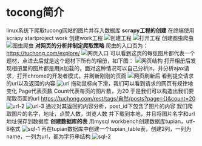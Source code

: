 # tocong简介
linux系统下爬取tucong网站的图片并存入数据库
**scrapy工程的创建**
在终端使用scrapy startproject work 创建work工程
![创建工程]()
![打开工程]()
创建图虫爬虫
![图虫爬虫]()
**对网页的分析并制定爬取策略**
爬虫的入口页为：https://tuchong.com/explore/
![网页入口]()
可以看到这页的每张图片都代表一个题材，点进去后就是这个题材下所有的相册，如下图：
![网页结构]()
打开相册后发现相册里的图片都是用js加载的，面对这种情况可以自己分析js，并分析ajax请求，打开chrome的开发者模式，并刷新刚刚的页面
![网页刷新后]()
看到提交请求的url以及返回的内容
![url]()
拖动鼠标向下滑，我们可以看到请求的网页有规律地变化
Page代表页数
Count代表每页的图片数，为20
于是我们可以构造出我们要爬取页面的url
https://tuchong.com/rest/tags/自然/posts?page={}&count=20
![url-2]()
![url-3]()
通过对其返回的内容分析，post_id下包含了图片的内容
我们爬取图片的名字，地址，点赞人数，浏览人数
并下载到本地，并且将图片名字和url地址保存到数据库
**创建数据库的表**
用mysql workbench创建数据库tupian，utf-8格式
![sql-1]()
再在tupian数据库中创建一个tupian_table表，创建2列，一列为name，一列为url，都为字符串结构
![sql-2]()
